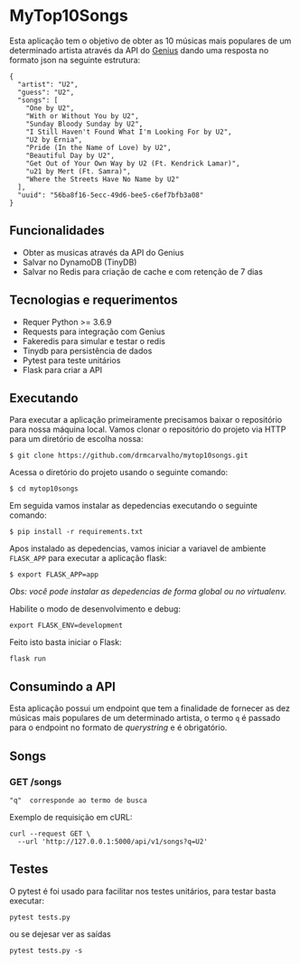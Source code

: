 # MyTop10Songs

Esta aplicação tem o objetivo de obter as 10 músicas mais populares de um determinado artista através da API do [Genius](https://docs.genius.com/#/getting-started-h1) dando uma resposta no formato json na seguinte estrutura:

```
{
  "artist": "U2",
  "guess": "U2",
  "songs": [
    "One by U2",
    "With or Without You by U2",
    "Sunday Bloody Sunday by U2",
    "I Still Haven't Found What I'm Looking For by U2",
    "U2 by Ernia",
    "Pride (In the Name of Love) by U2",
    "Beautiful Day by U2",
    "Get Out of Your Own Way by U2 (Ft. Kendrick Lamar)",
    "​u21 by Mert (Ft. Samra)",
    "Where the Streets Have No Name by U2"
  ],
  "uuid": "56ba8f16-5ecc-49d6-bee5-c6ef7bfb3a08"
}
```

## Funcionalidades

- Obter as musicas através da API do Genius
- Salvar no DynamoDB (TinyDB)
- Salvar no Redis para criação de cache e com retenção de 7 dias

## Tecnologias e requerimentos

- Requer Python >= 3.6.9
- Requests para integração com Genius
- Fakeredis para simular e testar o redis
- Tinydb para persistência de dados
- Pytest para teste unitários
- Flask para criar a API

## Executando

Para executar a aplicação primeiramente precisamos baixar o repositório para nossa máquina local. Vamos clonar o repositório do projeto via HTTP para um diretório de escolha nossa:

`$ git clone https://github.com/drmcarvalho/mytop10songs.git`

Acessa o diretório do projeto usando o seguinte comando:

`$ cd mytop10songs`

Em seguida vamos instalar as depedencias executando o seguinte comando:

`$ pip install -r requirements.txt`

Apos instalado as depedencias, vamos iniciar a variavel de ambiente `FLASK_APP` para executar a aplicação flask:

`$ export FLASK_APP=app`

_Obs: você pode instalar as depedencias de forma global ou no virtualenv._

Habilite o modo de desenvolvimento e debug:

`export FLASK_ENV=development`

Feito isto basta iniciar o Flask:

`flask run`

## Consumindo a API

Esta aplicação possui um endpoint que tem a finalidade de fornecer as dez músicas mais populares de um determinado artista, o termo `q` é passado para o endpoint no formato de _querystring_ e é obrigatório.

## Songs

### GET /songs

`"q"  corresponde ao termo de busca`

Exemplo de requisição em cURL:

```
curl --request GET \
  --url 'http://127.0.0.1:5000/api/v1/songs?q=U2'
```

## Testes

O pytest é foi usado para facilitar nos testes unitários, para testar basta executar:

`pytest tests.py`

ou se dejesar ver as saídas

`pytest tests.py -s`
